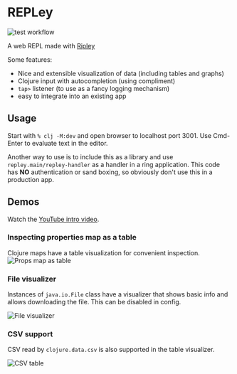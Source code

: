 # REPLey

![test workflow](https://github.com/tatut/repley/actions/workflows/test.yml/badge.svg)

A web REPL made with [Ripley](https://github.com/tatut/ripley)

Some features:
- Nice and extensible visualization of data (including tables and graphs)
- Clojure input with autocompletion (using compliment)
- `tap>` listener (to use as a fancy logging mechanism)
- easy to integrate into an existing app

## Usage

Start with ```% clj -M:dev``` and open browser to localhost
port 3001. Use Cmd-Enter to evaluate text in the editor.

Another way to use is to include this as a library and use `repley.main/repley-handler` as a handler
in a ring application. This code has **NO** authentication or sand boxing, so obviously don't use
this in a production app.

## Demos

Watch the  [YouTube intro video](https://youtu.be/UiRq97HZctQ).

### Inspecting properties map as a table

Clojure maps have a table visualization for convenient inspection.
![Props map as table](https://github.com/tatut/REPLey/assets/83725/6bdd7db7-6c30-4680-8bbf-e0ea9489eef2)


### File visualizer

Instances of `java.io.File` class have a visualizer that shows basic info and allows
downloading the file. This can be disabled in config.

![File visualizer](https://github.com/tatut/REPLey/assets/83725/135efabf-daf7-4ba6-9706-8b053bafea91)

### CSV support

CSV read by `clojure.data.csv` is also supported in the table visualizer.

![CSV table](https://github.com/tatut/REPLey/assets/83725/84df15cc-bc93-4cac-89ea-4229eecffbc8)
